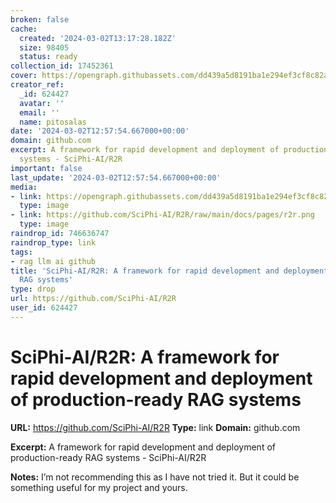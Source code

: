```yaml
---
broken: false
cache:
  created: '2024-03-02T13:17:28.182Z'
  size: 98405
  status: ready
collection_id: 17452361
cover: https://opengraph.githubassets.com/dd439a5d8191ba1e294ef3cf8c82abaa56f032356625fd479cbc55e766ef4243/SciPhi-AI/R2R
creator_ref:
  _id: 624427
  avatar: ''
  email: ''
  name: pitosalas
date: '2024-03-02T12:57:54.667000+00:00'
domain: github.com
excerpt: A framework for rapid development and deployment of production-ready RAG
  systems - SciPhi-AI/R2R
important: false
last_update: '2024-03-02T12:57:54.667000+00:00'
media:
- link: https://opengraph.githubassets.com/dd439a5d8191ba1e294ef3cf8c82abaa56f032356625fd479cbc55e766ef4243/SciPhi-AI/R2R
  type: image
- link: https://github.com/SciPhi-AI/R2R/raw/main/docs/pages/r2r.png
  type: image
raindrop_id: 746636747
raindrop_type: link
tags:
- rag llm ai github
title: 'SciPhi-AI/R2R: A framework for rapid development and deployment of production-ready
  RAG systems'
type: drop
url: https://github.com/SciPhi-AI/R2R
user_id: 624427
---
```


# SciPhi-AI/R2R: A framework for rapid development and deployment of production-ready RAG systems

**URL:** https://github.com/SciPhi-AI/R2R
**Type:** link
**Domain:** github.com

**Excerpt:** A framework for rapid development and deployment of production-ready RAG systems - SciPhi-AI/R2R

**Notes:**
I’m not recommending this as I have not tried it. But it could be something useful for my project and yours. 
